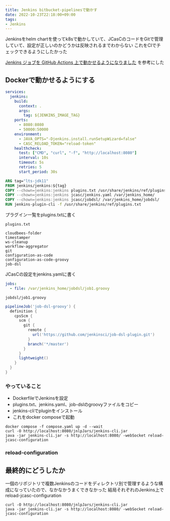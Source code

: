 ```yaml
---
title: Jenkins bitbucket-pipelinesで動かす
date: 2022-10-23T22:18:00+09:00
tags:
- Jenkins
---
```


Jenkinsをhelm chartを使ってk8sで動かしていて、JCasCのコードをGitで管理していて、設定が正しいのかどうかは反映されるまでわからない
これをCIでチェックできるようにしたかった

[Jenkins ジョブを GitHub Actions 上で動かせるようになりました](https://zenn.dev/snowcait/articles/c17b08e8f3485f)
を参考にした

## Dockerで動かせるようにする

````yaml
services:
  jenkins:
    build:
      context: .
      args:
        tag: ${JENKINS_IMAGE_TAG}
    ports:
      - 8080:8080
      - 50000:50000
    environment:
      - JAVA_OPTS="-Djenkins.install.runSetupWizard=false"
      - CASC_RELOAD_TOKEN="reload-token"
    healthcheck:
      test: ["CMD", "curl", "-f", "http://localhost:8080"]
      interval: 10s
      timeout: 5s
      retries: 5
      start_period: 30s
````

````Dockerfile
ARG tag="lts-jdk11"
FROM jenkins/jenkins:${tag}
COPY --chown=jenkins:jenkins plugins.txt /usr/share/jenkins/ref/plugins.txt
COPY --chown=jenkins:jenkins jcasc/jenkins.yaml /var/jenkins_home/
COPY --chown=jenkins:jenkins jcasc/jobdsl/ /var/jenkins_home/jobdsl/
RUN jenkins-plugin-cli -f /usr/share/jenkins/ref/plugins.txt
````

プラグイン一覧をplugins.txtに書く

`plugins.txt`

````
cloudbees-folder
timestamper
ws-cleanup
workflow-aggregator
git
configuration-as-code
configuration-as-code-groovy
job-dsl
````

JCasCの設定をjenkins.yamlに書く

````yaml
jobs:
  - file: /var/jenkins_home/jobdsl/job1.groovy
````

`jobdsl/job1.groovy`

````groovy
pipelineJob('job-dsl-groovy') {
  definition {
    cpsScm {
      scm {
        git {
          remote {
            url('https://github.com/jenkinsci/job-dsl-plugin.git')
          }
          branch('*/master')
        }
      }
      lightweight()
    }
  }
}
````

### やっていること

* DockerfileでJenkinsを設定
* plugins.txt、jenkins.yaml、job-dslのgroovyファイルをコピー
* jenkins-cliでpluginをインストール
* これをdocker composeで起動 

````shell
docker compose -f compose.yaml up -d --wait
curl -O http://localhost:8080/jnlpJars/jenkins-cli.jar
java -jar jenkins-cli.jar -s http://localhost:8080/ -webSocket reload-jcasc-configuration
````

### reload-configuration

## 最終的にどうしたか

一個のリポジトリで複数Jenkinsのコードをディレクトリ別で管理するような構成になっていたので、なかなかうまくできなかった
結局それぞれのJenkins上で reload-jcasc-configuration 

````shell
curl -O http://localhost:8080/jnlpJars/jenkins-cli.jar
java -jar jenkins-cli.jar -s http://localhost:8080/ -webSocket reload-jcasc-configuration
````

